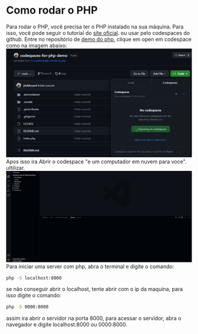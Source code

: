 # Como rodar o PHP
Para rodar o PHP, você precisa ter o PHP instalado na sua máquina. Para isso, você pode seguir o tutorial do [site oficial](https://www.php.net/manual/pt_BR/install.php).
ou usar pelo codespaces do github.
Entre no repositório de [demo do php](https://github.com/jimblizzard/codespaces-for-php-demo), clique em open em codespace como na imagem abaixo:
![codespace](modulos/img/image.png)
Apos isso ira Abrir o codespace "e um computador em nuvem para voce". ultilizar.
![codespace](modulos/img/image-1.png)
Para iniciar uma server com php, abra o terminal e digite o comando:
```bash
php -S localhost:8000
```
se não conseguir abrir o localhost, tente abrir com o ip da maquina, para isso digite o comando:
```bash
php -S 0000:8000
```
assim ira abrir o servidor na porta 8000, para acessar o servidor, abra o navegador e digite localhost:8000 ou 0000:8000.